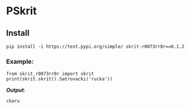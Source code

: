 # PSkrit

## Install

```pip install -i https://test.pypi.org/simple/ skrit-r0073rr0r==0.1.2``` 

### Example:

```
from skrit_r0073rr0r import skrit
print(skrit.skrit().Satrovacki('rucka'))
```

***Output***:

``
ckaru
 ``